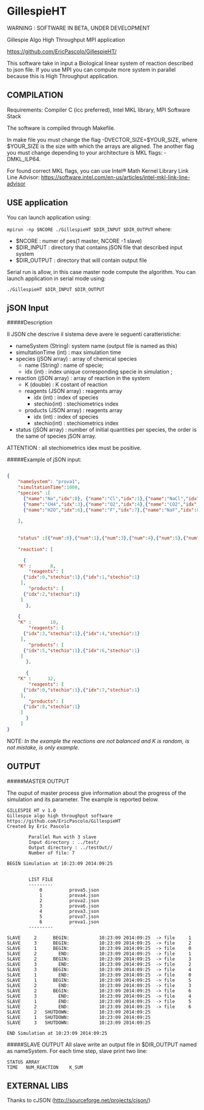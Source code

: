 GillespieHT
===========

WARNING : SOFTWARE IN BETA, UNDER DEVELOPMENT

Gillespie Algo High Throughput MPI application

https://github.com/EricPascolo/GillespieHT/

This software take in input a Biological linear system of reaction described to json file.
If you use MPI you can compute more system in parallel because this is High Throughput application.

COMPILATION
-----------

Requirements: Compiler C (icc preferred), Intel MKL library, MPI Software Stack

The software is compiled through Makefile.

In make file you must change the flag -DVECTOR_SIZE=$YOUR_SIZE, where $YOUR_SIZE is the size 
with which the arrays are aligned. The another flag you must change depending to your architecture
is MKL flags: -DMKL_ILP64.

For found correct MKL flags, you can use Intel® Math Kernel Library Link Line Advisor:
https://software.intel.com/en-us/articles/intel-mkl-link-line-advisor

USE application
---------------

You can launch application using:

`
mpirun -np $NCORE ./GillespieHT $DIR_INPUT $DIR_OUTPUT
`
where:

- $NCORE : numer of pes(1 master, NCORE -1 slave)
- $DIR_INPUT : directory that contains jSON file that described input system
- $DIR_OUTPUT : directory that will contain output file

Serial run is allow, in this case master node compute the algorithm.
You can launch application in serial mode using:

`
./GillespieHT $DIR_INPUT $DIR_OUTPUT
`

jSON Input
------
#####Description

Il JSON che descrive il sistema deve avere le seguenti caratteristiche:

* nameSystem (String): system name (output file is named as this)
* simultationTime (int) : max simulation time
* species (jSON array) : array of chemical species  
  - name (String) : name of specie;
  - idx (int) : index unique corresponding specie in simulation ; 
* reaction (jSON array) : array of reaction in the system
  - K (double) : K costant of reaction
  - reagents (JSON array) : reagents array
    - idx (int) : index of species
    - stechio(int) : stechiometrics index
  - products (JSON array) : reagents array
    - idx (int) : index of species
    - stechio(int) : stechiometrics index
* status (jSON array) : number of initial quantities per species, the order is the same of species jSON array.

ATTENTION : all stechiometrics idex must be positive.

#####Example of jSON input:

```json

{
    "nameSystem": "prova1", 
    "simultationTime":1000,
    "species" :[
	  {"name":"Na","idx":0}, {"name":"Cl","idx":1},{"name":"NaCl","idx":2},
	  {"name":"CH4","idx":3},{"name":"O2","idx":4},{"name":"CO2","idx":5},
	  {"name":"H2O","idx":6},{"name":"F","idx":7},{"name":"NaF","idx":8}
    
    ],
    
    
    "status" :[{"num":0},{"num":1},{"num":3},{"num":4},{"num":5},{"num":6},{"num":7},{"num":8},{"num":9}],
    
    "reaction": [

      {  
 	"K" :       8,
        "reagents": [
	  {"idx":0,"stechio":1},{"idx":1,"stechio":1}   
	 ], 
        "products": [
	  {"idx":2,"stechio":1}   
	 ]
       },
	
	{ 
 	"K" :       10,
        "reagents": [
	  {"idx":3,"stechio":1},{"idx":4,"stechio":1}   
	 ], 
        "products": [
	  {"idx":5,"stechio":1},{"idx":6,"stechio":1}    
	 ]
       },
       
       { 
 	"K" :      12,
        "reagents": [
	  {"idx":0,"stechio":1},{"idx":7,"stechio":1}   
	 ], 
        "products": [
	  {"idx":8,"stechio":1}    
	 ]
       }
     ]
}

```

NOTE: *In the example the reactions are not balanced and K is random, is not mistake, is only example.*

OUTPUT
------

#####MASTER OUTPUT

The ouput of master process give information about the progress of the simulation and its parameter. 
The example is reported below.

```
GILLESPIE HT v 1.0                                                                                                                                                     
Gillespie algo high throughput software                                                                                                                                
https://github.com/EricPascolo/GillespieHT                                                                                                                                
Created by Eric Pascolo                                                                                                                                                
                                                                                                                                                                       
        Parallel Run with 3 slave                                                                                                                                      
        Input directory : ../test/                                                                                                                                     
        Output directory : ../testOut//                                                                                                                                
        Number of file: 7                                                                                                                                              
                                                                                                                                                                       
BEGIN Simulation at 10:23:09 2014:09:25                                                                                                                                
                                                                                                                                                                       
                                                                                                                                                                       
        LIST FILE                                                                                                                                                      
        ---------                                                                                                                                                      
            0          prova5.json                                                                                                                                     
            1          prova4.json                                                                                                                                     
            2          prova2.json                                                                                                                                     
            3          prova6.json                                                                                                                                     
            4          prova3.json                                                                                                                                     
            5          prova7.json                                                                                                                                     
            6          prova1.json                                                                                                                                     
        ---------                                                                                                                                                      
                                                                                                                                                                       
SLAVE     2      BEGIN:           10:23:09 2014:09:25  -> file     1                                                                                                   
SLAVE     3      BEGIN:           10:23:09 2014:09:25  -> file     2                                                                                                   
SLAVE     1      BEGIN:           10:23:09 2014:09:25  -> file     0
SLAVE     2        END:           10:23:09 2014:09:25  -> file     1
SLAVE     2      BEGIN:           10:23:09 2014:09:25  -> file     3
SLAVE     3        END:           10:23:09 2014:09:25  -> file     2
SLAVE     3      BEGIN:           10:23:09 2014:09:25  -> file     4
SLAVE     1        END:           10:23:09 2014:09:25  -> file     0
SLAVE     1      BEGIN:           10:23:09 2014:09:25  -> file     5
SLAVE     2        END:           10:23:09 2014:09:25  -> file     3
SLAVE     2      BEGIN:           10:23:09 2014:09:25  -> file     6
SLAVE     3        END:           10:23:09 2014:09:25  -> file     4
SLAVE     1        END:           10:23:09 2014:09:25  -> file     5
SLAVE     2        END:           10:23:09 2014:09:25  -> file     6
SLAVE     2   SHUTDOWN:           10:23:09 2014:09:25 
SLAVE     1   SHUTDOWN:           10:23:09 2014:09:25
SLAVE     3   SHUTDOWN:           10:23:09 2014:09:25

END Simulation at 10:23:09 2014:09:25

```


#####SLAVE OUTPUT
All slave write an output file in $DIR_OUTPUT named as nameSystem. For each time step, slave print two line:

```
STATUS ARRAY
TIME   NUM_REACTION    K_SUM
```

EXTERNAL LIBS
-------------

Thanks to cJSON (http://sourceforge.net/projects/cjson/)